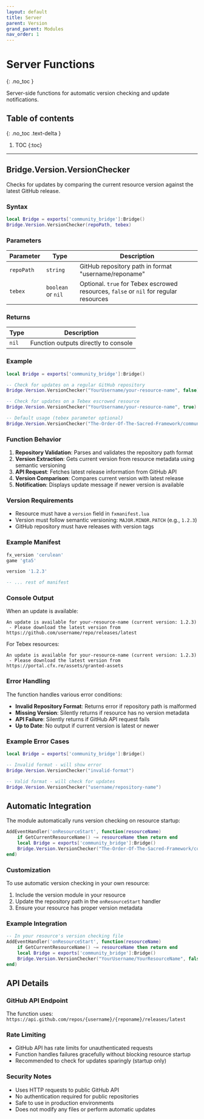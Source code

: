 ```yaml
---
layout: default
title: Server
parent: Version
grand_parent: Modules
nav_order: 1
---
```


# Server Functions
{: .no_toc }

Server-side functions for automatic version checking and update notifications.

## Table of contents
{: .no_toc .text-delta }

1. TOC
{:toc}

---

## Bridge.Version.VersionChecker

Checks for updates by comparing the current resource version against the latest GitHub release.

### Syntax

```lua
local Bridge = exports['community_bridge']:Bridge()
Bridge.Version.VersionChecker(repoPath, tebex)
```

### Parameters

| Parameter | Type | Description |
|-----------|------|-------------|
| `repoPath` | `string` | GitHub repository path in format "username/reponame" |
| `tebex` | `boolean` or `nil` | Optional. `true` for Tebex escrowed resources, `false` or `nil` for regular resources |

### Returns

| Type | Description |
|------|-------------|
| `nil` | Function outputs directly to console |

### Example

```lua
local Bridge = exports['community_bridge']:Bridge()

-- Check for updates on a regular GitHub repository
Bridge.Version.VersionChecker("YourUsername/your-resource-name", false)

-- Check for updates on a Tebex escrowed resource
Bridge.Version.VersionChecker("YourUsername/your-resource-name", true)

-- Default usage (tebex parameter optional)
Bridge.Version.VersionChecker("The-Order-Of-The-Sacred-Framework/community_bridge")
```

### Function Behavior

1. **Repository Validation**: Parses and validates the repository path format
2. **Version Extraction**: Gets current version from resource metadata using semantic versioning
3. **API Request**: Fetches latest release information from GitHub API
4. **Version Comparison**: Compares current version with latest release
5. **Notification**: Displays update message if newer version is available

### Version Requirements

- Resource must have a `version` field in `fxmanifest.lua`
- Version must follow semantic versioning: `MAJOR.MINOR.PATCH` (e.g., `1.2.3`)
- GitHub repository must have releases with version tags

### Example Manifest

```lua
fx_version 'cerulean'
game 'gta5'

version '1.2.3'

-- ... rest of manifest
```

### Console Output

When an update is available:

```
An update is available for your-resource-name (current version: 1.2.3)
 - Please download the latest version from https://github.com/username/repo/releases/latest
```

For Tebex resources:

```
An update is available for your-resource-name (current version: 1.2.3)
 - Please download the latest version from https://portal.cfx.re/assets/granted-assets
```

### Error Handling

The function handles various error conditions:

- **Invalid Repository Format**: Returns error if repository path is malformed
- **Missing Version**: Silently returns if resource has no version metadata
- **API Failure**: Silently returns if GitHub API request fails
- **Up to Date**: No output if current version is latest or newer

### Example Error Cases

```lua
local Bridge = exports['community_bridge']:Bridge()

-- Invalid format - will show error
Bridge.Version.VersionChecker("invalid-format")

-- Valid format - will check for updates
Bridge.Version.VersionChecker("username/repository-name")
```

## Automatic Integration

The module automatically runs version checking on resource startup:

```lua
AddEventHandler('onResourceStart', function(resourceName)
    if GetCurrentResourceName() ~= resourceName then return end
    local Bridge = exports['community_bridge']:Bridge()
    Bridge.Version.VersionChecker("The-Order-Of-The-Sacred-Framework/community_bridge")
end)
```

### Customization

To use automatic version checking in your own resource:

1. Include the version module in your resource
2. Update the repository path in the `onResourceStart` handler
3. Ensure your resource has proper version metadata

### Example Integration

```lua
-- In your resource's version checking file
AddEventHandler('onResourceStart', function(resourceName)
    if GetCurrentResourceName() ~= resourceName then return end
    local Bridge = exports['community_bridge']:Bridge()
    Bridge.Version.VersionChecker("YourUsername/YourResourceName", false)
end)
```

## API Details

### GitHub API Endpoint

The function uses: `https://api.github.com/repos/{username}/{reponame}/releases/latest`

### Rate Limiting

- GitHub API has rate limits for unauthenticated requests
- Function handles failures gracefully without blocking resource startup
- Recommended to check for updates sparingly (startup only)

### Security Notes

- Uses HTTP requests to public GitHub API
- No authentication required for public repositories
- Safe to use in production environments
- Does not modify any files or perform automatic updates
